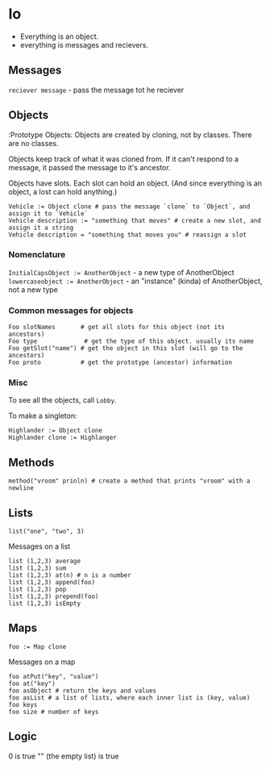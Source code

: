 # Io

 - Everything is an object.
 - everything is messages and recievers.

## Messages

`reciever message` - pass the message tot he reciever


## Objects

:Prototype Objects: Objects are created by cloning, not by classes. There are no classes.

Objects keep track of what it was cloned from. If it can't respond to a message, it passed the message to it's ancestor.

Objects have slots. Each slot can hold an object. (And since everything is an object, a lost can hold anything.)


    Vehicle := Object clone # pass the message `clone` to `Object`, and assign it to `Vehicle`
    Vehicle description := "something that moves" # create a new slot, and assign it a string
    Vehicle description = "something that moves you" # reassign a slot


### Nomenclature

`InitialCapsObject := AnotherObject` - a new type of AnotherObject
`lowercaseobject := AnotherObject` - an "instance" (kinda) of AnotherObject, not a new type


### Common messages for objects


    Foo slotNames       # get all slots for this object (not its ancestors)
    Foo type             # get the type of this object. usually its name
    Foo getSlot("name") # get the object in this slot (will go to the ancestors)
    Foo proto           # get the prototype (ancestor) information


### Misc

To see all the objects, call `Lobby`.

To make a singleton:

    Highlander := Object clone
    Highlander clone := Highlanger


## Methods

    method("vroom" prinln) # create a method that prints "vroom" with a newline

## Lists

    list("one", "two", 3)

Messages on a list

    list (1,2,3) average
    list (1,2,3) sum
    list (1,2,3) at(n) # n is a number
    list (1,2,3) append(foo)
    list (1,2,3) pop
    list (1,2,3) prepend(foo)
    list (1,2,3) isEmpty

## Maps

    foo := Map clone

Messages on a map

    foo atPut("key", "value")
    foo at("key")
    foo asObject # return the keys and values
    foo asList # a list of lists, where each inner list is (key, value)
    foo keys
    foo size # number of keys

## Logic

0 is true
"" (the empty list) is true


